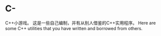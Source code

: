 # C-
C++小游戏。
这是一些自己编制，并有从别人借鉴的C++实用程序。
Here are some C++ utilities that you have written and borrowed from others.
